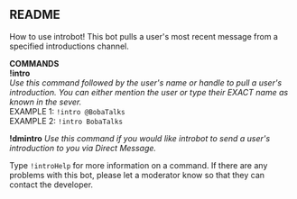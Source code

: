 ## README
How to use introbot! This bot pulls a user's most recent message from a specified introductions channel.

**COMMANDS**  
**!intro**  
*Use this command followed by the user's name or handle to pull a user's introduction.
You can either mention the user or type their EXACT name as known in the sever.*  
    EXAMPLE 1: `!intro @BobaTalks`  
    EXAMPLE 2: `!intro BobaTalks`  

**!dmintro** 
*Use this command if you would like introbot to send a user's introduction to you via Direct Message.* 

Type `!introHelp` for more information on a command. If there are any problems with this bot, please let a moderator know so that they can contact the developer.
